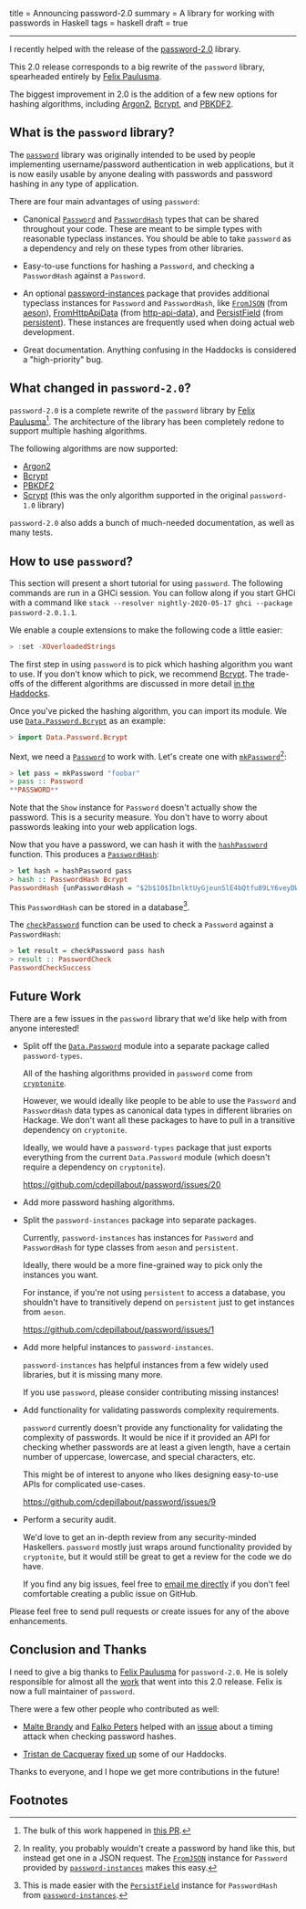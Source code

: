 title = Announcing password-2.0
summary = A library for working with passwords in Haskell
tags = haskell
draft = true

------------------------------------------------------

I recently helped with the release of the
[password-2.0](https://hackage.haskell.org/package/password-2.0.1.1) library.

This 2.0 release corresponds to a big rewrite of the `password` library,
spearheaded entirely by [Felix Paulusma](https://github.com/Vlix).

The biggest improvement in 2.0 is the addition of a few new options for hashing
algorithms, including
[Argon2](https://hackage.haskell.org/package/password-2.0.1.1/docs/Data-Password-Argon2.html),
[Bcrypt](https://hackage.haskell.org/package/password-2.0.1.1/docs/Data-Password-Bcrypt.html),
and
[PBKDF2](https://hackage.haskell.org/package/password-2.0.1.1/docs/Data-Password-PBKDF2.html).

## What is the `password` library?

The [`password`](https://hackage.haskell.org/package/password-2.0.1.1) library
was originally intended to be used by people implementing username/password
authentication in web applications, but it is now easily usable by anyone
dealing with passwords and password hashing in any type of application.

There are four main advantages of using `password`:

-   Canonical
    [`Password`](https://hackage.haskell.org/package/password-2.0.1.1/docs/Data-Password.html#t:PasswordHash)
    and
    [`PasswordHash`](https://hackage.haskell.org/package/password-2.0.1.1/docs/Data-Password.html#t:PasswordHash)
    types that can be shared throughout your code. These are meant to be simple
    types with reasonable typeclass instances.  You should be able to take
    `password` as a dependency and rely on these types from other libraries.

-   Easy-to-use functions for hashing a `Password`, and checking a
    `PasswordHash` against a `Password`.

-   An optional
    [password-instances](https://hackage.haskell.org/package/password-instances-2.0.0.1)
    package that provides additional typeclass instances for `Password` and
    `PasswordHash`, like
    [`FromJSON`](https://hackage.haskell.org/package/password-instances-2.0.0.1/docs/Data-Password-Instances.html#v:-36-fFromJSONPassword)
    (from [aeson](https://hackage.haskell.org/package/aeson)),
    [FromHttpApiData](https://hackage.haskell.org/package/password-instances-2.0.0.1/docs/Data-Password-Instances.html#v:-36-fFromHttpApiDataPassword)
    (from [http-api-data](https://hackage.haskell.org/package/http-api-data)),
    and
    [PersistField](https://hackage.haskell.org/package/password-instances-2.0.0.1/docs/Data-Password-Instances.html#v:-36-fPersistFieldPasswordHash)
    (from [persistent](https://hackage.haskell.org/package/persistent)).  These
    instances are frequently used when doing actual web development.

-   Great documentation.  Anything confusing in the Haddocks is considered a
    "high-priority" bug.

## What changed in `password-2.0`?

`password-2.0` is a complete rewrite of the `password` library by
[Felix Paulusma](https://github.com/Vlix)[^1].  The architecture of the library
has been completely redone to support multiple hashing algorithms.

The following algorithms are now supported:

-   [Argon2](https://hackage.haskell.org/package/password-2.0.1.1/docs/Data-Password-Argon2.html)
-   [Bcrypt](https://hackage.haskell.org/package/password-2.0.1.1/docs/Data-Password-Bcrypt.html)
-   [PBKDF2](https://hackage.haskell.org/package/password-2.0.1.1/docs/Data-Password-PBKDF2.html)
-   [Scrypt](https://hackage.haskell.org/package/password-2.0.1.1/docs/Data-Password-Scrypt.html)
    (this was the only algorithm supported in the original `password-1.0` library)

`password-2.0` also adds a bunch of much-needed documentation, as well as many
tests.

## How to use `password`?

This section will present a short tutorial for using `password`.  The following
commands are run in a GHCi session.  You can follow along if you start GHCi
with a command like `stack --resolver nightly-2020-05-17 ghci --package
password-2.0.1.1`.

We enable a couple extensions to make the following code a little easier:

```haskell
> :set -XOverloadedStrings
```

The first step in using `password` is to pick which hashing algorithm you want to use.
If you don't know which to pick, we recommend
[Bcrypt](https://hackage.haskell.org/package/password-2.0.1.1/docs/Data-Password-Bcrypt.html).
The trade-offs of the different algorithms are discussed in more detail
[in the Haddocks](https://hackage.haskell.org/package/password-2.0.1.1/docs/Data-Password.html).

Once you've picked the hashing algorithm, you can import its module.  We use
[`Data.Password.Bcrypt`](https://hackage.haskell.org/package/password-2.0.1.1/docs/Data-Password-Bcrypt.html)
as an example:

```haskell
> import Data.Password.Bcrypt
```

Next, we need a
[`Password`](https://hackage.haskell.org/package/password-2.0.1.1/docs/Data-Password-Bcrypt.html#t:Password)
to work with.  Let's create one with
[`mkPassword`](https://hackage.haskell.org/package/password-2.0.1.1/docs/Data-Password-Bcrypt.html#v:mkPassword)[^2]:

```haskell
> let pass = mkPassword "foobar"
> pass :: Password
**PASSWORD**
```

Note that the `Show` instance for `Password` doesn't actually show the
password.  This is a security measure.  You don't have to worry about passwords
leaking into your web application logs.

Now that you have a password, we can hash it with the
[`hashPassword`](https://hackage.haskell.org/package/password-2.0.1.1/docs/Data-Password-Bcrypt.html#v:hashPassword)
function.  This produces a
[`PasswordHash`](https://hackage.haskell.org/package/password-2.0.1.1/docs/Data-Password-Bcrypt.html#t:PasswordHash):

```haskell
> let hash = hashPassword pass
> hash :: PasswordHash Bcrypt
PasswordHash {unPasswordHash = "$2b$10$IbnlktUyGjeunSlE4bQtfu89LY6veyDW0CGIoR5Kj8qrQa916txMS"}
```

This `PasswordHash` can be stored in a database[^3].

The
[`checkPassword`](https://hackage.haskell.org/package/password-2.0.1.1/docs/Data-Password-Bcrypt.html#v:checkPassword)
function can be used to check a `Password` against a `PasswordHash`:

```haskell
> let result = checkPassword pass hash
> result :: PasswordCheck
PasswordCheckSuccess
```

## Future Work

There are a few issues in the `password` library that we'd like help with from
anyone interested!

-   Split off the
    [`Data.Password`](https://hackage.haskell.org/package/password-2.0.1.1/docs/Data-Password.html)
    module into a separate package called `password-types`.

    All of the hashing algorithms provided in `password` come from
    [`cryptonite`](https://hackage.haskell.org/package/cryptonite).

    However, we would ideally like people to be able to use the `Password` and
    `PasswordHash` data types as canonical data types in different libraries on
    Hackage.  We don't want all these packages to have to pull in a transitive
    dependency on `cryptonite`.

    Ideally, we would have a `password-types` package that just exports
    everything from the current `Data.Password` module (which doesn't require a
    dependency on `cryptonite`).

    https://github.com/cdepillabout/password/issues/20

-   Add more password hashing algorithms.

-   Split the `password-instances` package into separate packages.

    Currently, `password-instances` has instances for `Password` and
    `PasswordHash` for type classes from `aeson` and `persistent`.

    Ideally, there would be a more fine-grained way to pick only the instances
    you want.

    For instance, if you're not using `persistent` to access a database, you
    shouldn't have to transitively depend on `persistent` just to get instances
    from `aeson`.

    https://github.com/cdepillabout/password/issues/1

-   Add more helpful instances to `password-instances`.

    `password-instances` has helpful instances from a few widely used libraries,
    but it is missing many more.

    If you use `password`, please consider contributing missing instances!

-   Add functionality for validating passwords complexity requirements.

    `password` currently doesn't provide any functionality for validating the
    complexity of passwords.  It would be nice if it provided an API for
    checking whether passwords are at least a given length, have a certain
    number of uppercase, lowercase, and special characters, etc.

    This might be of interest to anyone who likes designing easy-to-use APIs
    for complicated use-cases.

    https://github.com/cdepillabout/password/issues/9

-   Perform a security audit.

    We'd love to get an in-depth review from any security-minded Haskellers.
    `password` mostly just wraps around functionality provided by `cryptonite`,
    but it would still be great to get a review for the code we do have.

    If you find any big issues, feel free to
    [email me directly](https://functor.tokyo/about) if you don't feel
    comfortable creating a public issue on GitHub.

Please feel free to send pull requests or create issues for any of the above enhancements.

## Conclusion and Thanks

I need to give a big thanks to [Felix Paulusma](https://github.com/Vlix) for
`password-2.0`.  He is solely responsible for almost all the
[work](https://github.com/cdepillabout/password/pull/8) that went
into this 2.0 release.  Felix is now a full maintainer of `password`.

There were a few other people who contributed as well:

-   [Malte Brandy](https://github.com/maralorn) and
    [Falko Peters](https://github.com/informatikr) helped with an
    [issue](https://github.com/cdepillabout/password/issues/15) about a timing
    attack when checking password hashes.

-   [Tristan de Cacqueray](https://github.com/TristanCacqueray)
    [fixed up](https://github.com/cdepillabout/password/pull/19) some of our Haddocks.

Thanks to everyone, and I hope we get more contributions in the future!

## Footnotes

[^1]: The bulk of this work happened in
    [this PR](https://github.com/cdepillabout/password/pull/8).

[^2]: In reality, you probably wouldn't create a password by hand like this, but
    instead get one in a JSON request.  The
    [`FromJSON`](https://hackage.haskell.org/package/password-instances-2.0.0.1/docs/Data-Password-Instances.html#v:-36-fFromJSONPassword)
    instance for `Password` provided by
    [`password-instances`](https://hackage.haskell.org/package/password-instances-2.0.0.1)
    makes this easy.

[^3]: This is made easier with the
    [`PersistField`](https://hackage.haskell.org/package/password-instances-2.0.0.1/docs/Data-Password-Instances.html#v:-36-fPersistFieldPasswordHash)
    instance for `PasswordHash` from
    [`password-instances`](https://hackage.haskell.org/package/password-instances-2.0.0.1).
